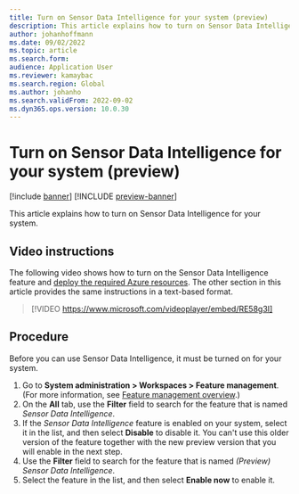 ```yaml
---
title: Turn on Sensor Data Intelligence for your system (preview)
description: This article explains how to turn on Sensor Data Intelligence for your system.
author: johanhoffmann
ms.date: 09/02/2022
ms.topic: article
ms.search.form:
audience: Application User
ms.reviewer: kamaybac
ms.search.region: Global
ms.author: johanho
ms.search.validFrom: 2022-09-02
ms.dyn365.ops.version: 10.0.30
---
```


# Turn on Sensor Data Intelligence for your system (preview)

[!include [banner](../includes/banner.md)]
[!INCLUDE [preview-banner](../includes/preview-banner.md)]

<!-- KFM: Preview until further notice -->
This article explains how to turn on Sensor Data Intelligence for your system.

## Video instructions

The following video shows how to turn on the Sensor Data Intelligence feature and [deploy the required Azure resources](sdi-deploy-iot-solution-on-azure.md). The other section in this article provides the same instructions in a text-based format.

> [!VIDEO https://www.microsoft.com/videoplayer/embed/RE58g3I]

## Procedure

Before you can use Sensor Data Intelligence, it must be turned on for your system.

1. Go to **System administration \> Workspaces \> Feature management**. (For more information, see [Feature management overview](../../fin-ops-core/fin-ops/get-started/feature-management/feature-management-overview.md).)
1. On the **All** tab, use the **Filter** field to search for the feature that is named *Sensor Data Intelligence*.
1. If the *Sensor Data Intelligence* feature is enabled on your system, select it in the list, and then select **Disable** to disable it. You can't use this older version of the feature together with the new preview version that you will enable in the next step.
1. Use the **Filter** field to search for the feature that is named *(Preview) Sensor Data Intelligence*.
1. Select the feature in the list, and then select **Enable now** to enable it.
